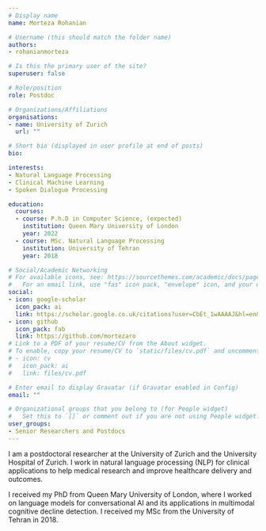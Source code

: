 ```yaml
---
# Display name
name: Morteza Rohanian

# Username (this should match the folder name)
authors:
- rohanianmorteza

# Is this the primary user of the site?
superuser: false

# Role/position
role: Postdoc

# Organizations/Affiliations
organisations:
- name: University of Zurich
  url: ""

# Short bio (displayed in user profile at end of posts)
bio: 

interests:
- Natural Language Processing
- Clinical Machine Learning
- Spoken Dialogue Processing

education:
  courses:
  - course: P.h.D in Computer Science, (expected) 
    institution: Queen Mary University of London  
    year: 2022
  - course: MSc. Natural Language Processing
    institution: University of Tehran
    year: 2018

# Social/Academic Networking
# For available icons, see: https://sourcethemes.com/academic/docs/page-builder/#icons
#   For an email link, use "fas" icon pack, "envelope" icon, and your uzh email up to before the '@'.
social:
- icon: google-scholar
  icon_pack: ai
  link: https://scholar.google.co.uk/citations?user=CbEt_1wAAAAJ&hl=en&oi=ao
- icon: github
  icon_pack: fab
  link: https://github.com/mortezaro
# Link to a PDF of your resume/CV from the About widget.
# To enable, copy your resume/CV to `static/files/cv.pdf` and uncomment the lines below.
# - icon: cv
#   icon_pack: ai
#   link: files/cv.pdf

# Enter email to display Gravatar (if Gravatar enabled in Config)
email: ""

# Organizational groups that you belong to (for People widget)
#   Set this to `[]` or comment out if you are not using People widget.
user_groups:
- Senior Researchers and Postdocs
---
```


I am a postdoctoral researcher at the University of Zurich and the University Hospital of Zurich. I work in natural language processing (NLP) for clinical applications to help medical research and improve healthcare delivery and outcomes.

I received my PhD from Queen Mary University of London, where I worked on language models for conversational AI and its applications in multimodal cognitive decline detection. I received my MSc from the University of Tehran in 2018.
